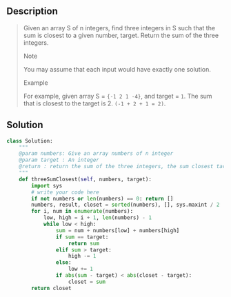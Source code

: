 Description
-------------
> Given an array S of n integers, find three integers in S such that the sum is closest to a given number, target. Return the sum of the three integers. 
> 
> Note
> 
> You may assume that each input would have exactly one solution.
> 
> Example
> 
> For example, given array S = `{-1 2 1 -4}`, and target = `1`. The sum that is closest to the target is 2. `(-1 + 2 + 1 = 2)`.

Solution
---------

```python
class Solution:
    """
    @param numbers: Give an array numbers of n integer
    @param target : An integer
    @return : return the sum of the three integers, the sum closest target.
    """
    def threeSumClosest(self, numbers, target):
        import sys
        # write your code here
        if not numbers or len(numbers) == 0: return []
        numbers, result, closet = sorted(numbers), [], sys.maxint / 2
        for i, num in enumerate(numbers):
            low, high = i + 1, len(numbers) - 1
            while low < high:
                sum = num + numbers[low] + numbers[high]
                if sum == target:
                    return sum
                elif sum > target:
                    high -= 1
                else:
                    low += 1
                if abs(sum - target) < abs(closet - target):
                    closet = sum
        return closet
```
